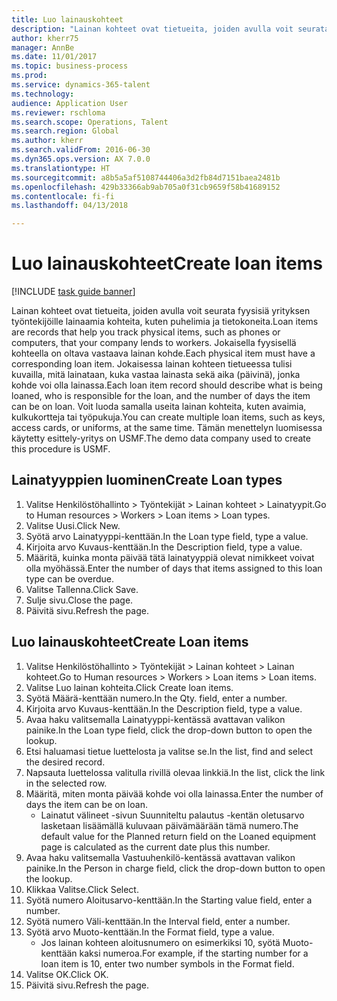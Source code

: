 ```yaml
--- 
title: Luo lainauskohteet
description: "Lainan kohteet ovat tietueita, joiden avulla voit seurata fyysisiä yrityksen työntekijöille lainaamia kohteita, kuten puhelimia ja tietokoneita."
author: kherr75
manager: AnnBe
ms.date: 11/01/2017
ms.topic: business-process
ms.prod: 
ms.service: dynamics-365-talent
ms.technology: 
audience: Application User
ms.reviewer: rschloma
ms.search.scope: Operations, Talent
ms.search.region: Global
ms.author: kherr
ms.search.validFrom: 2016-06-30
ms.dyn365.ops.version: AX 7.0.0
ms.translationtype: HT
ms.sourcegitcommit: a8b5a5af5108744406a3d2fb84d7151baea2481b
ms.openlocfilehash: 429b33366ab9ab705a0f31cb9659f58b41689152
ms.contentlocale: fi-fi
ms.lasthandoff: 04/13/2018

---
```

# <a name="create-loan-items"></a><span data-ttu-id="5eff4-103">Luo lainauskohteet</span><span class="sxs-lookup"><span data-stu-id="5eff4-103">Create loan items</span></span>

[!INCLUDE [task guide banner](../../includes/task-guide-banner.md)]

<span data-ttu-id="5eff4-104">Lainan kohteet ovat tietueita, joiden avulla voit seurata fyysisiä yrityksen työntekijöille lainaamia kohteita, kuten puhelimia ja tietokoneita.</span><span class="sxs-lookup"><span data-stu-id="5eff4-104">Loan items are records that help you track physical items, such as phones or computers, that your company lends to workers.</span></span> <span data-ttu-id="5eff4-105">Jokaisella fyysisellä kohteella on oltava vastaava lainan kohde.</span><span class="sxs-lookup"><span data-stu-id="5eff4-105">Each physical item must have a corresponding loan item.</span></span> <span data-ttu-id="5eff4-106">Jokaisessa lainan kohteen tietueessa tulisi kuvailla, mitä lainataan, kuka vastaa lainasta sekä aika (päivinä), jonka kohde voi olla lainassa.</span><span class="sxs-lookup"><span data-stu-id="5eff4-106">Each loan item record should describe what is being loaned, who is responsible for the loan, and the number of days the item can be on loan.</span></span> <span data-ttu-id="5eff4-107">Voit luoda samalla useita lainan kohteita, kuten avaimia, kulkukortteja tai työpukuja.</span><span class="sxs-lookup"><span data-stu-id="5eff4-107">You can create multiple loan items, such as keys, access cards, or uniforms, at the same time.</span></span> <span data-ttu-id="5eff4-108">Tämän menettelyn luomisessa käytetty esittely-yritys on USMF.</span><span class="sxs-lookup"><span data-stu-id="5eff4-108">The demo data company used to create this procedure is USMF.</span></span>


## <a name="create-loan-types"></a><span data-ttu-id="5eff4-109">Lainatyyppien luominen</span><span class="sxs-lookup"><span data-stu-id="5eff4-109">Create Loan types</span></span>
1. <span data-ttu-id="5eff4-110">Valitse Henkilöstöhallinto > Työntekijät > Lainan kohteet > Lainatyypit.</span><span class="sxs-lookup"><span data-stu-id="5eff4-110">Go to Human resources > Workers > Loan items > Loan types.</span></span>
2. <span data-ttu-id="5eff4-111">Valitse Uusi.</span><span class="sxs-lookup"><span data-stu-id="5eff4-111">Click New.</span></span>
3. <span data-ttu-id="5eff4-112">Syötä arvo Lainatyyppi-kenttään.</span><span class="sxs-lookup"><span data-stu-id="5eff4-112">In the Loan type field, type a value.</span></span>
4. <span data-ttu-id="5eff4-113">Kirjoita arvo Kuvaus-kenttään.</span><span class="sxs-lookup"><span data-stu-id="5eff4-113">In the Description field, type a value.</span></span>
5. <span data-ttu-id="5eff4-114">Määritä, kuinka monta päivää tätä lainatyyppiä olevat nimikkeet voivat olla myöhässä.</span><span class="sxs-lookup"><span data-stu-id="5eff4-114">Enter the number of days that items assigned to this loan type can be overdue.</span></span> 
6. <span data-ttu-id="5eff4-115">Valitse Tallenna.</span><span class="sxs-lookup"><span data-stu-id="5eff4-115">Click Save.</span></span>
7. <span data-ttu-id="5eff4-116">Sulje sivu.</span><span class="sxs-lookup"><span data-stu-id="5eff4-116">Close the page.</span></span>
8. <span data-ttu-id="5eff4-117">Päivitä sivu.</span><span class="sxs-lookup"><span data-stu-id="5eff4-117">Refresh the page.</span></span>

## <a name="create-loan-items"></a><span data-ttu-id="5eff4-118">Luo lainauskohteet</span><span class="sxs-lookup"><span data-stu-id="5eff4-118">Create Loan items</span></span>
1. <span data-ttu-id="5eff4-119">Valitse Henkilöstöhallinto > Työntekijät > Lainan kohteet > Lainan kohteet.</span><span class="sxs-lookup"><span data-stu-id="5eff4-119">Go to Human resources > Workers > Loan items > Loan items.</span></span>
2. <span data-ttu-id="5eff4-120">Valitse Luo lainan kohteita.</span><span class="sxs-lookup"><span data-stu-id="5eff4-120">Click Create loan items.</span></span>
3. <span data-ttu-id="5eff4-121">Syötä Määrä-kenttään numero.</span><span class="sxs-lookup"><span data-stu-id="5eff4-121">In the Qty. field, enter a number.</span></span>
4. <span data-ttu-id="5eff4-122">Kirjoita arvo Kuvaus-kenttään.</span><span class="sxs-lookup"><span data-stu-id="5eff4-122">In the Description field, type a value.</span></span>
5. <span data-ttu-id="5eff4-123">Avaa haku valitsemalla Lainatyyppi-kentässä avattavan valikon painike.</span><span class="sxs-lookup"><span data-stu-id="5eff4-123">In the Loan type field, click the drop-down button to open the lookup.</span></span>
6. <span data-ttu-id="5eff4-124">Etsi haluamasi tietue luettelosta ja valitse se.</span><span class="sxs-lookup"><span data-stu-id="5eff4-124">In the list, find and select the desired record.</span></span>
7. <span data-ttu-id="5eff4-125">Napsauta luettelossa valitulla rivillä olevaa linkkiä.</span><span class="sxs-lookup"><span data-stu-id="5eff4-125">In the list, click the link in the selected row.</span></span>
8. <span data-ttu-id="5eff4-126">Määritä, miten monta päivää kohde voi olla lainassa.</span><span class="sxs-lookup"><span data-stu-id="5eff4-126">Enter the number of days the item can be on loan.</span></span>
    * <span data-ttu-id="5eff4-127">Lainatut välineet -sivun Suunniteltu palautus -kentän oletusarvo lasketaan lisäämällä kuluvaan päivämäärään tämä numero.</span><span class="sxs-lookup"><span data-stu-id="5eff4-127">The default value for the Planned return field on the Loaned equipment page is calculated as the current date plus this number.</span></span>  
9. <span data-ttu-id="5eff4-128">Avaa haku valitsemalla Vastuuhenkilö-kentässä avattavan valikon painike.</span><span class="sxs-lookup"><span data-stu-id="5eff4-128">In the Person in charge field, click the drop-down button to open the lookup.</span></span>
10. <span data-ttu-id="5eff4-129">Klikkaa Valitse.</span><span class="sxs-lookup"><span data-stu-id="5eff4-129">Click Select.</span></span>
11. <span data-ttu-id="5eff4-130">Syötä numero Aloitusarvo-kenttään.</span><span class="sxs-lookup"><span data-stu-id="5eff4-130">In the Starting value field, enter a number.</span></span>
12. <span data-ttu-id="5eff4-131">Syötä numero Väli-kenttään.</span><span class="sxs-lookup"><span data-stu-id="5eff4-131">In the Interval field, enter a number.</span></span>
13. <span data-ttu-id="5eff4-132">Syötä arvo Muoto-kenttään.</span><span class="sxs-lookup"><span data-stu-id="5eff4-132">In the Format field, type a value.</span></span>
    * <span data-ttu-id="5eff4-133">Jos lainan kohteen aloitusnumero on esimerkiksi 10, syötä Muoto-kenttään kaksi numeroa.</span><span class="sxs-lookup"><span data-stu-id="5eff4-133">For example, if the starting number for a loan item is 10, enter two number symbols in the Format field.</span></span>  
14. <span data-ttu-id="5eff4-134">Valitse OK.</span><span class="sxs-lookup"><span data-stu-id="5eff4-134">Click OK.</span></span>
15. <span data-ttu-id="5eff4-135">Päivitä sivu.</span><span class="sxs-lookup"><span data-stu-id="5eff4-135">Refresh the page.</span></span>


